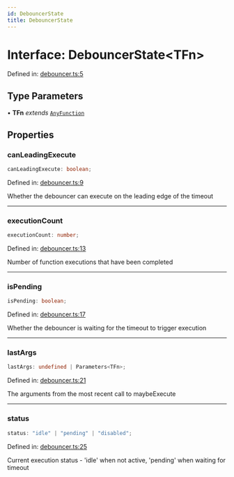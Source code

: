 ```yaml
---
id: DebouncerState
title: DebouncerState
---
```


<!-- DO NOT EDIT: this page is autogenerated from the type comments -->

# Interface: DebouncerState\<TFn\>

Defined in: [debouncer.ts:5](https://github.com/TanStack/pacer/blob/main/packages/pacer/src/debouncer.ts#L5)

## Type Parameters

• **TFn** *extends* [`AnyFunction`](../../type-aliases/anyfunction.md)

## Properties

### canLeadingExecute

```ts
canLeadingExecute: boolean;
```

Defined in: [debouncer.ts:9](https://github.com/TanStack/pacer/blob/main/packages/pacer/src/debouncer.ts#L9)

Whether the debouncer can execute on the leading edge of the timeout

***

### executionCount

```ts
executionCount: number;
```

Defined in: [debouncer.ts:13](https://github.com/TanStack/pacer/blob/main/packages/pacer/src/debouncer.ts#L13)

Number of function executions that have been completed

***

### isPending

```ts
isPending: boolean;
```

Defined in: [debouncer.ts:17](https://github.com/TanStack/pacer/blob/main/packages/pacer/src/debouncer.ts#L17)

Whether the debouncer is waiting for the timeout to trigger execution

***

### lastArgs

```ts
lastArgs: undefined | Parameters<TFn>;
```

Defined in: [debouncer.ts:21](https://github.com/TanStack/pacer/blob/main/packages/pacer/src/debouncer.ts#L21)

The arguments from the most recent call to maybeExecute

***

### status

```ts
status: "idle" | "pending" | "disabled";
```

Defined in: [debouncer.ts:25](https://github.com/TanStack/pacer/blob/main/packages/pacer/src/debouncer.ts#L25)

Current execution status - 'idle' when not active, 'pending' when waiting for timeout
